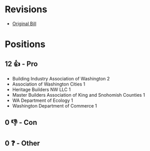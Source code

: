 # Revisions
* [Original Bill](1/)

# Positions
## 12 👍 - Pro
* Building Industry Association of Washington 2
* Association of Washington Cities 1
* Heritage Builders NW LLC 1
* Master Builders Association of King and Snohomish Counties 1
* WA Department of Ecology 1
* Washington Department of Commerce 1

## 0 👎 - Con

## 0 ❓ - Other
